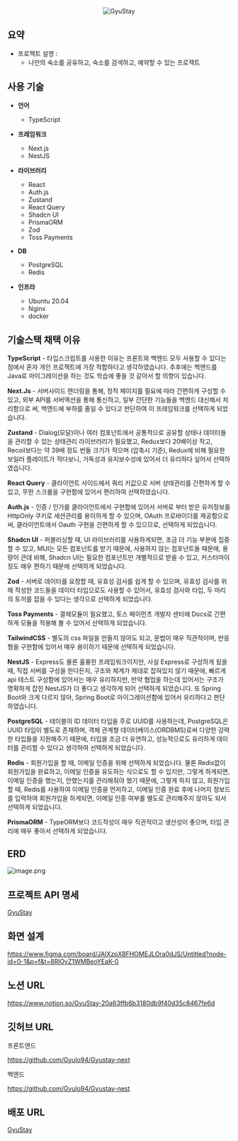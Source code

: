 <div align="center">
  <img src="https://img1.daumcdn.net/thumb/R1280x0/?scode=mtistory2&fname=https%3A%2F%2Fblog.kakaocdn.net%2Fdn%2FbanxOZ%2FbtsOrYNCyXX%2Fpgs6xN7m4PH3wvf0gQyzg0%2Fimg.png" alt="GyuStay">
</div>

## **요약**

- 프로젝트 설명 :
    - 나만의 숙소를 공유하고, 숙소를 검색하고, 예약할 수 있는 프로젝트

## **사용 기술**

- **언어**
    - TypeScript

- **프레임워크**
    - Next.js
    - NestJS

- **라이브러리**
    - React
    - Auth.js
    - Zustand
    - React Query
    - Shadcn UI
    - PrismaORM
    - Zod
    - Toss Payments

- **DB**
    - PostgreSQL
    - Redis

- **인프라**
    - Ubuntu 20.04
    - Nginx
    - docker

## 기술스택 채택 이유

**TypeScript** - 타입스크립트를 사용한 이유는 프론트와 백엔드 모두 사용할 수 있다는 점에서 혼자 개인 프로젝트에 가장 적합하다고 생각하였습니다. 추후에는 백엔드를 Java로 마이그레이션을 하는 것도 학습에 좋을 것 같아서 할 의향이 있습니다.

**Next.Js** - 서버사이드 렌더링을 통해, 정적 페이지를 필요에 따라 간편하게 구성할 수 있고, 외부 API를 서버액션을 통해 통신하고, 일부 간단한 기능들을 백엔드 대신해서 처리함으로 써, 백엔드에 부하를 줄일 수 있다고 판단하여 이 프레임워크를 선택하게 되었습니다.

**Zustand** - Dialog(모달)이나 여러 컴포넌트에서 공통적으로 공유할 상태나 데이터들을 관리할 수 있는 상태관리 라이브러리가 필요했고, Redux보다 20배이상 작고, Recoil보다는 약 39배 정도 번들 크기가 작으며 (압축시 기준), Redux에 비해 필요한 보일러 플레이트가 적다보니, 가독성과 유지보수성에 있어서 더 유리하다 싶어서 선택하였습니다.

**React Query** - 클라이언트 사이드에서 쿼리 키값으로 서버 상태관리를 간편하게 할 수 있고, 무한 스크롤을 구현함에 있어서 편리하여 선택하였습니다.

**Auth.js** - 인증 / 인가를 클라이언트에서 구현함에 있어서 서버로 부터 받은 유저정보를 HttpOnly 쿠키로 세션관리를 용이하게 할 수 있으며, OAuth 프로바이더를 제공함으로써, 클라이언트에서 Oauth 구현을 간편하게 할 수 있으므로, 선택하게 되었습니다.

**Shadcn UI** - 퍼블리싱할 때, UI 라이브러리를 사용하게되면, 조금 더 기능 부분에 집중할 수 있고, MUI는 모든 컴포넌트를 받기 때문에, 사용하지 않는 컴포넌트들 때문에, 용량이 큰데 비해, Shadcn UI는 필요한 컴포넌트만 개별적으로 받을 수 있고, 커스터마이징도 매우 편하기 때문에 선택하게 되었습니다.

**Zod** - 서버로 데이터를 요청할 때, 유효성 검사를 쉽게 할 수 있으며, 유효성 검사를 위해 작성한 코드들을 데이터 타입으로도 사용할 수 있어서, 유효성 검사와 타입, 두 마리의 토끼를 잡을 수 있다는 생각으로 선택하게 되었습니다.

**Toss Payments** - 결제모듈이 필요했고, 토스 페이먼츠 개발자 센터에 Docs로 간편하게 모듈을 적용해 볼 수 있어서 선택하게 되었습니다.

**TailwindCSS** - 별도의 css 파일을 만들지 않아도 되고, 문법이 매우 직관적이며, 반응형을 구현함에 있어서 매우 용이하기 때문에 선택하게 되었습니다.

**NestJS** - Express도 물론 훌륭한 프레임워크이지만, 사실 Express로 구성하게 됬을 때, 직접 서버를 구성을 한다든지, 구조와 체계가 제대로 잡혀있지 않기 때문에, 빠르게 api 테스트 구성함에 있어서는 매우 유리하지만, 만약 협업을 하는데 있어서는 구조가 명확하게 잡힌 NestJS가 더 좋다고 생각하게 되어 선택하게 되었습니다. 또 Spring Boot와 크게 다르지 않아, Spring Boot로 마이그레이션함에 있어서 유리하다고 판단하였습니다.

**PostgreSQL** - 테이블의 ID 데이터 타입을 주로 UUID를 사용하는데, PostgreSQL은 UUID 타입이 별도로 존재하며, 객체 관계형 데이터베이스(ORDBMS)로써 다양한 강력한 타입들을 지원해주기 때문에, 타입을 조금 더 유연하고, 성능적으로도 유리하게 데이터를 관리할 수 있다고 생각하여 선택하게 되었습니다.

**Redis** - 회원가입을 할 때, 이메일 인증을 위해 선택하게 되었습니다. 물론 Redis없이 회원가입을 완료하고, 이메일 인증을 유도하는 식으로도 할 수 있지만, 그렇게 하게되면, 이메일 인증을 했는지, 안했는지를 관리해줘야 했기 때문에, 그렇게 하지 않고, 회원가입 할 때, Redis를 사용하여 이메일 인증을 먼저하고, 이메일 인증 완료 후에 나머지 정보드를 입력하여 회원가입을 하게되면, 이메일 인증 여부를 별도로 관리해주지 않아도 되서 선택하게 되었습니다.

**PrismaORM** - TypeORM보다 코드작성이 매우 직관적이고 생산성이 좋으며, 타입 관리에 매우 좋아서 선택하게 되었습니다.

## ERD

![image.png](https://img1.daumcdn.net/thumb/R1280x0/?scode=mtistory2&fname=https%3A%2F%2Fblog.kakaocdn.net%2Fdn%2FFwdY8%2FbtsOBatCl5c%2Fc6CfAwUy9cbSVkjYLPm80k%2Fimg.png)

## 프로젝트 API 명세

[GyuStay](https://documenter.getpostman.com/view/29786479/2sB2x3nDMz#e48ed1fc-8507-4b8b-acd5-1dcb44945385)

## 화면 설계

https://www.figma.com/board/JAIXzpX8FHOMEJLOra0dJS/Untitled?node-id=0-1&p=f&t=8RlOyZ1WMBeoYEaK-0

## 노션 URL
https://www.notion.so/GyuStay-20a63ffb6b3180db9f40d35c8467fe6d

## 깃허브 URL

프론트엔드

https://github.com/Gyulo94/Gyustay-next

백엔드

https://github.com/Gyulo94/Gyustay-nest

## 배포 URL

[GyuStay](https://gyustay.vercel.app/)
